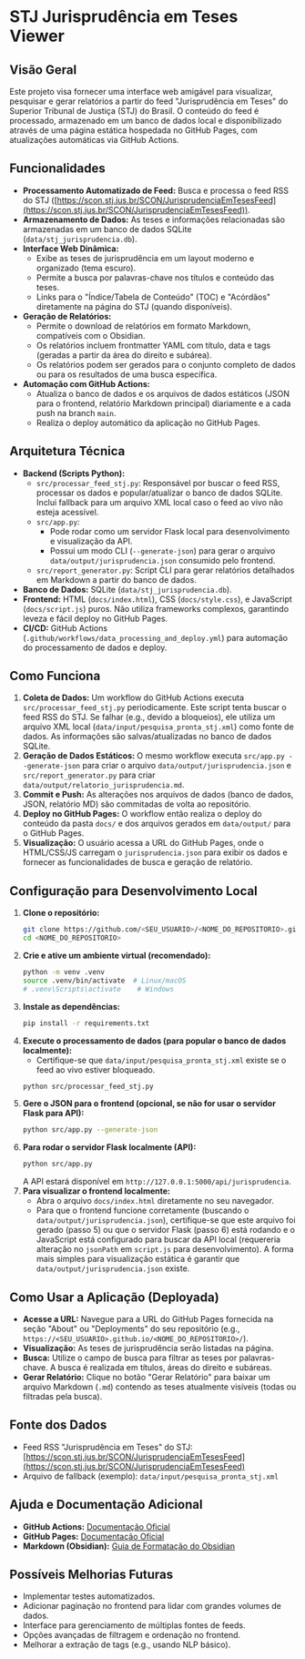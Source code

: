 # STJ Jurisprudência em Teses Viewer

## Visão Geral

Este projeto visa fornecer uma interface web amigável para visualizar, pesquisar e gerar relatórios a partir do feed "Jurisprudência em Teses" do Superior Tribunal de Justiça (STJ) do Brasil. O conteúdo do feed é processado, armazenado em um banco de dados local e disponibilizado através de uma página estática hospedada no GitHub Pages, com atualizações automáticas via GitHub Actions.

## Funcionalidades

*   **Processamento Automatizado de Feed:** Busca e processa o feed RSS do STJ ([https://scon.stj.jus.br/SCON/JurisprudenciaEmTesesFeed](https://scon.stj.jus.br/SCON/JurisprudenciaEmTesesFeed)).
*   **Armazenamento de Dados:** As teses e informações relacionadas são armazenadas em um banco de dados SQLite (`data/stj_jurisprudencia.db`).
*   **Interface Web Dinâmica:**
    *   Exibe as teses de jurisprudência em um layout moderno e organizado (tema escuro).
    *   Permite a busca por palavras-chave nos títulos e conteúdo das teses.
    *   Links para o "Índice/Tabela de Conteúdo" (TOC) e "Acórdãos" diretamente na página do STJ (quando disponíveis).
*   **Geração de Relatórios:**
    *   Permite o download de relatórios em formato Markdown, compatíveis com o Obsidian.
    *   Os relatórios incluem frontmatter YAML com título, data e tags (geradas a partir da área do direito e subárea).
    *   Os relatórios podem ser gerados para o conjunto completo de dados ou para os resultados de uma busca específica.
*   **Automação com GitHub Actions:**
    *   Atualiza o banco de dados e os arquivos de dados estáticos (JSON para o frontend, relatório Markdown principal) diariamente e a cada push na branch `main`.
    *   Realiza o deploy automático da aplicação no GitHub Pages.

## Arquitetura Técnica

*   **Backend (Scripts Python):**
    *   `src/processar_feed_stj.py`: Responsável por buscar o feed RSS, processar os dados e popular/atualizar o banco de dados SQLite. Inclui fallback para um arquivo XML local caso o feed ao vivo não esteja acessível.
    *   `src/app.py`:
        *   Pode rodar como um servidor Flask local para desenvolvimento e visualização da API.
        *   Possui um modo CLI (`--generate-json`) para gerar o arquivo `data/output/jurisprudencia.json` consumido pelo frontend.
    *   `src/report_generator.py`: Script CLI para gerar relatórios detalhados em Markdown a partir do banco de dados.
*   **Banco de Dados:** SQLite (`data/stj_jurisprudencia.db`).
*   **Frontend:** HTML (`docs/index.html`), CSS (`docs/style.css`), e JavaScript (`docs/script.js`) puros. Não utiliza frameworks complexos, garantindo leveza e fácil deploy no GitHub Pages.
*   **CI/CD:** GitHub Actions (`.github/workflows/data_processing_and_deploy.yml`) para automação do processamento de dados e deploy.

## Como Funciona

1.  **Coleta de Dados:** Um workflow do GitHub Actions executa `src/processar_feed_stj.py` periodicamente. Este script tenta buscar o feed RSS do STJ. Se falhar (e.g., devido a bloqueios), ele utiliza um arquivo XML local (`data/input/pesquisa_pronta_stj.xml`) como fonte de dados. As informações são salvas/atualizadas no banco de dados SQLite.
2.  **Geração de Dados Estáticos:** O mesmo workflow executa `src/app.py --generate-json` para criar o arquivo `data/output/jurisprudencia.json` e `src/report_generator.py` para criar `data/output/relatorio_jurisprudencia.md`.
3.  **Commit e Push:** As alterações nos arquivos de dados (banco de dados, JSON, relatório MD) são commitadas de volta ao repositório.
4.  **Deploy no GitHub Pages:** O workflow então realiza o deploy do conteúdo da pasta `docs/` e dos arquivos gerados em `data/output/` para o GitHub Pages.
5.  **Visualização:** O usuário acessa a URL do GitHub Pages, onde o HTML/CSS/JS carregam o `jurisprudencia.json` para exibir os dados e fornecer as funcionalidades de busca e geração de relatório.

## Configuração para Desenvolvimento Local

1.  **Clone o repositório:**
    ```bash
    git clone https://github.com/<SEU_USUARIO>/<NOME_DO_REPOSITORIO>.git
    cd <NOME_DO_REPOSITORIO>
    ```
2.  **Crie e ative um ambiente virtual (recomendado):**
    ```bash
    python -m venv .venv
    source .venv/bin/activate  # Linux/macOS
    # .venv\Scripts\activate    # Windows
    ```
3.  **Instale as dependências:**
    ```bash
    pip install -r requirements.txt
    ```
4.  **Execute o processamento de dados (para popular o banco de dados localmente):**
    *   Certifique-se que `data/input/pesquisa_pronta_stj.xml` existe se o feed ao vivo estiver bloqueado.
    ```bash
    python src/processar_feed_stj.py
    ```
5.  **Gere o JSON para o frontend (opcional, se não for usar o servidor Flask para API):**
    ```bash
    python src/app.py --generate-json
    ```
6.  **Para rodar o servidor Flask localmente (API):**
    ```bash
    python src/app.py
    ```
    A API estará disponível em `http://127.0.0.1:5000/api/jurisprudencia`.
7.  **Para visualizar o frontend localmente:**
    *   Abra o arquivo `docs/index.html` diretamente no seu navegador.
    *   Para que o frontend funcione corretamente (buscando o `data/output/jurisprudencia.json`), certifique-se que este arquivo foi gerado (passo 5) ou que o servidor Flask (passo 6) está rodando e o JavaScript está configurado para buscar da API local (requereria alteração no `jsonPath` em `script.js` para desenvolvimento). A forma mais simples para visualização estática é garantir que `data/output/jurisprudencia.json` existe.

## Como Usar a Aplicação (Deployada)

*   **Acesse a URL:** Navegue para a URL do GitHub Pages fornecida na seção "About" ou "Deployments" do seu repositório (e.g., `https://<SEU_USUARIO>.github.io/<NOME_DO_REPOSITORIO>/`).
*   **Visualização:** As teses de jurisprudência serão listadas na página.
*   **Busca:** Utilize o campo de busca para filtrar as teses por palavras-chave. A busca é realizada em títulos, áreas do direito e subáreas.
*   **Gerar Relatório:** Clique no botão "Gerar Relatório" para baixar um arquivo Markdown (`.md`) contendo as teses atualmente visíveis (todas ou filtradas pela busca).

## Fonte dos Dados

*   Feed RSS "Jurisprudência em Teses" do STJ: [https://scon.stj.jus.br/SCON/JurisprudenciaEmTesesFeed](https://scon.stj.jus.br/SCON/JurisprudenciaEmTesesFeed)
*   Arquivo de fallback (exemplo): `data/input/pesquisa_pronta_stj.xml`

## Ajuda e Documentação Adicional

*   **GitHub Actions:** [Documentação Oficial](https://docs.github.com/en/actions)
*   **GitHub Pages:** [Documentação Oficial](https://docs.github.com/en/pages)
*   **Markdown (Obsidian):** [Guia de Formatação do Obsidian](https://help.obsidian.md/Editing+and+formatting/Basic+formatting+syntax)

## Possíveis Melhorias Futuras

*   Implementar testes automatizados.
*   Adicionar paginação no frontend para lidar com grandes volumes de dados.
*   Interface para gerenciamento de múltiplas fontes de feeds.
*   Opções avançadas de filtragem e ordenação no frontend.
*   Melhorar a extração de tags (e.g., usando NLP básico).
```
